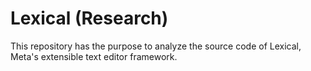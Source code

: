 # Lexical (Research)

This repository has the purpose to analyze the source code of Lexical, Meta's
extensible text editor framework.
